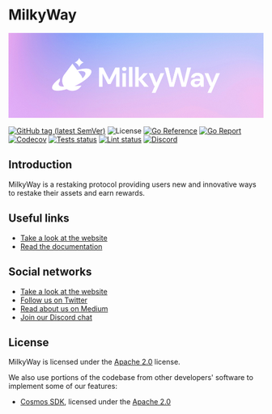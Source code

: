 # MilkyWay

[![Website](.img/cover.jpg)](https://milkyway.zone)

[![GitHub tag (latest SemVer)](https://img.shields.io/github/v/tag/milkyway-labs/milkyway)](https://github.com/milkyway-labs/milkyway/releases)
![License](https://img.shields.io/github/license/milkyway-labs/milkyway.svg)
[![Go Reference](https://pkg.go.dev/badge/github.com/milkyway-labs/milkyway/.svg)](https://pkg.go.dev/github.com/milkyway-labs/milkyway/)
[![Go Report](https://goreportcard.com/badge/github.com/milkyway-labs/milkyway)](https://goreportcard.com/report/github.com/milkyway-labs/milkyway)
[![Codecov](https://codecov.io/gh/milkyway-labs/milkyway/branch/main/graph/badge.svg)](https://codecov.io/gh/milkyway-labs/milkyway/branch/main)
[![Tests status](https://github.com/milkyway-labs/milkyway/actions/workflows/test.yml/badge.svg?branch=main)](https://github.com/milkyway-labs/milkyway/actions/workflows/test.yml?query=branch%3Amain+)
[![Lint status](https://github.com/milkyway-labs/milkyway/actions/workflows/lint.yml/badge.svg?branch=main)](https://github.com/milkyway-labs/milkyway/actions/workflows/lint.yml?query=branch%3Amain+)
[![Discord](https://img.shields.io/discord/1166634853576482876)](https://discord.com/invite/4ywmNE3tqq)

## Introduction
MilkyWay is a restaking protocol providing users new and innovative ways to restake their assets and earn rewards.

## Useful links
- [Take a look at the website](https://milkyway.zone)
- [Read the documentation](https://docs.milkyway.zone)

## Social networks
- [Take a look at the website](https://milkyway.zone)
- [Follow us on Twitter](https://twitter.com/milky_way_zone)
- [Read about us on Medium](https://medium.com/milkyway-zone)
- [Join our Discord chat](https://discord.com/invite/4ywmNE3tqq)

## License
MilkyWay is licensed under the [Apache 2.0](LICENSE) license.

We also use portions of the codebase from other developers' software to implement some of our features:

- [Cosmos SDK](https://github.com/cosmos/cosmos-sdk), licensed under the [Apache 2.0](https://github.com/cosmos/cosmos-sdk?tab=Apache-2.0-1-ov-file)
